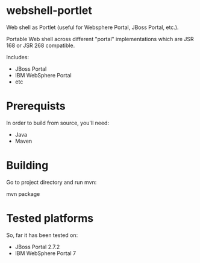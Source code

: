 webshell-portlet
================

Web shell as Portlet (useful for Websphere Portal, JBoss Portal, etc.).

Portable Web shell across different "portal" implementations which are JSR 168 or JSR 268 compatible.

Includes:
- JBoss Portal
- IBM WebSphere Portal
- etc

Prerequists
================

In order to build from source, you'll need:
- Java
- Maven

Building
================

Go to project directory and run mvn:

  mvn package

Tested platforms
================

So, far it has been tested on:
- JBoss Portal 2.7.2
- IBM WebSphere Portal 7
